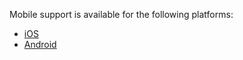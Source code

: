 Mobile support is available for the following platforms:

- <a href="https://itunes.apple.com/us/app/kato/id862791364" target="_blank">iOS</a>
- <a href="https://play.google.com/store/apps/details?id=im.kato" target="_blank">Android</a>
